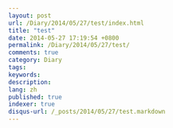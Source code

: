 ```yaml
---
layout: post
url: /Diary/2014/05/27/test/index.html
title: "test"
date: 2014-05-27 17:19:54 +0800
permalink: /Diary/2014/05/27/test/
comments: true
category: Diary
tags: 
keywords: 
description: 
lang: zh
published: true
indexer: true
disqus-url: /_posts/2014/05/27/test.markdown
---
```

